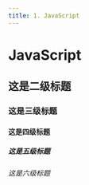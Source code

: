 ```yaml
---
title: 1. JavaScript
---
```


# JavaScript

## 这是二级标题

### 这是三级标题

#### 这是四级标题

##### 这是五级标题

###### 这是六级标题

